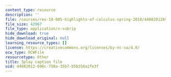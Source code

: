 ```yaml
---
content_type: resource
description: ''
file: /courses/res-18-005-highlights-of-calculus-spring-2010/44082012690c750a35b7b5b356a2fe3f_5ZpqI8zz1HM.srt
file_size: 42967
file_type: application/x-subrip
hide_download: true
hide_download_original: null
learning_resource_types: []
license: https://creativecommons.org/licenses/by-nc-sa/4.0/
ocw_type: OCWFile
resourcetype: Other
title: 3play caption file
uid: 44082012-690c-750a-35b7-b5b356a2fe3f
---
```


